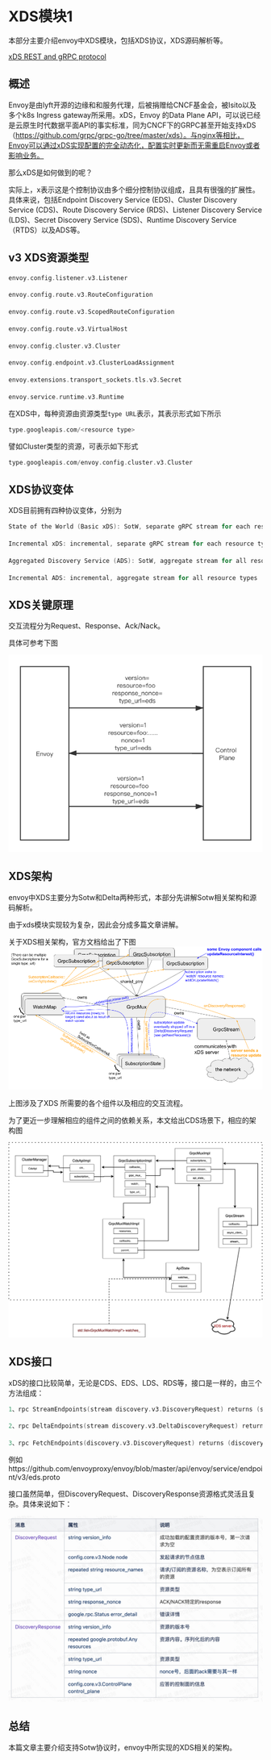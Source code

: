 # XDS模块1

本部分主要介绍envoy中XDS模块，包括XDS协议，XDS源码解析等。

[xDS REST and gRPC protocol](https://www.envoyproxy.io/docs/envoy/latest/api-docs/xds_protocol#basic-protocol-overview)

## 概述

Envoy是由lyft开源的边缘和和服务代理，后被捐赠给CNCF基金会，被Isito以及多个k8s Ingress gateway所采用。xDS，Envoy 的Data Plane API，可以说已经是云原生时代数据平面API的事实标准，同为CNCF下的GRPC甚至开始支持xDS（https://github.com/grpc/grpc-go/tree/master/xds）。与nginx等相比，Envoy可以通过xDS实现配置的完全动态化，配置实时更新而无需重启Envoy或者影响业务。

那么xDS是如何做到的呢？

实际上，x表示这是个控制协议由多个细分控制协议组成，且具有很强的扩展性。具体来说，包括Endpoint Discovery Service (EDS)、Cluster Discovery Service (CDS)、Route Discovery Service (RDS)、Listener Discovery Service (LDS)、Secret Discovery Service (SDS)、Runtime Discovery Service（RTDS）以及ADS等。

## v3 XDS资源类型

```c++
envoy.config.listener.v3.Listener

envoy.config.route.v3.RouteConfiguration

envoy.config.route.v3.ScopedRouteConfiguration

envoy.config.route.v3.VirtualHost

envoy.config.cluster.v3.Cluster

envoy.config.endpoint.v3.ClusterLoadAssignment

envoy.extensions.transport_sockets.tls.v3.Secret

envoy.service.runtime.v3.Runtime
```

在XDS中，每种资源由资源类型`type URL`表示，其表示形式如下所示

```c++
type.googleapis.com/<resource type>
```

譬如Cluster类型的资源，可表示如下形式

```c++
type.googleapis.com/envoy.config.cluster.v3.Cluster
```

## XDS协议变体

XDS目前拥有四种协议变体，分别为

```c++
State of the World (Basic xDS): SotW, separate gRPC stream for each resource type // 每种类型的资源 占用其自己的grpc stream

Incremental xDS: incremental, separate gRPC stream for each resource type 

Aggregated Discovery Service (ADS): SotW, aggregate stream for all resource types // 所有的资源类型，共用同一个grpc stream

Incremental ADS: incremental, aggregate stream for all resource types
```

## XDS关键原理

交互流程分为Request、Response、Ack/Nack。

具体可参考下图

![](./images/xds1.png)

## XDS架构

envoy中XDS主要分为Sotw和Delta两种形式，本部分先讲解Sotw相关架构和源码解析。

由于xds模块实现较为复杂，因此会分成多篇文章讲解。

关于XDS相关架构，官方文档给出了下图
![](./images/xDS_code_diagram.png)

上图涉及了XDS 所需要的各个组件以及相应的交互流程。

为了更近一步理解相应的组件之间的依赖关系，本文给出CDS场景下，相应的架构图

![](./images/xds.png)

## XDS接口

xDS的接口比较简单，无论是CDS、EDS、LDS、RDS等，接口是一样的，由三个方法组成：

```c++
1、rpc StreamEndpoints(stream discovery.v3.DiscoveryRequest) returns (stream discovery.v3.DiscoveryResponse)

2、rpc DeltaEndpoints(stream discovery.v3.DeltaDiscoveryRequest) returns (stream discovery.v3.DeltaDiscoveryResponse)

3、rpc FetchEndpoints(discovery.v3.DiscoveryRequest) returns (discovery.v3.DiscoveryResponse)
```
例如https://github.com/envoyproxy/envoy/blob/master/api/envoy/service/endpoint/v3/eds.proto

接口虽然简单，但DiscoveryRequest、DiscoveryResponse资源格式灵活且复杂。具体来说如下：

![](./images/discover.png)

## 总结

本篇文章主要介绍支持Sotw协议时，envoy中所实现的XDS相关的架构。



